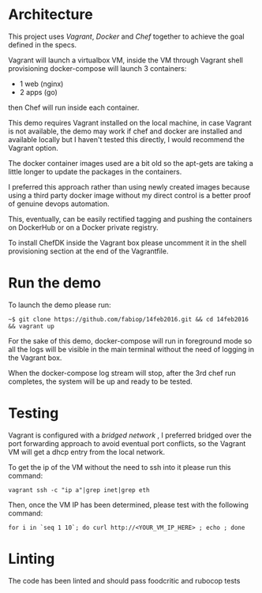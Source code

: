 # Architecture

This project uses *Vagrant*, *Docker* and *Chef* together to achieve the goal
defined in the specs.

Vagrant will launch a virtualbox VM, inside the VM through Vagrant shell provisioning docker-compose will launch 3 containers:
- 1 web (nginx) 
- 2 apps (go)

then Chef will run inside each container.

This demo requires Vagrant installed on the local machine, in case Vagrant is not available, the demo may work if chef and docker are installed and available locally but I haven't tested this directly, I would recommend the Vagrant option.

The docker container images used are a bit old so the apt-gets are taking a little longer
to update the packages in the containers. 

I preferred this approach rather than using newly created images because using a third party docker image without my direct control is a better proof of genuine devops automation. 

This, eventually, can be easily rectified tagging and pushing the containers on DockerHub or on a Docker private registry.

To install ChefDK inside the Vagrant box please uncomment it in the shell provisioning section at the end of the Vagrantfile.

# Run the demo

To launch the demo please run:

```
~$ git clone https://github.com/fabiop/14feb2016.git && cd 14feb2016 && vagrant up
```

For the sake of this demo, docker-compose will run in foreground mode so all the logs will
be visible in the main terminal without the need of logging in the Vagrant box.

When the docker-compose log stream will stop, after the 3rd chef run completes,
the system will be up and ready to be tested.


# Testing

Vagrant is configured with a *bridged network* , I preferred bridged over the port forwarding approach to avoid eventual port conflicts, so the Vagrant VM will get a dhcp entry from the local network.

To get the ip of the VM without the need to ssh into it please run this command:

```
vagrant ssh -c "ip a"|grep inet|grep eth
```

Then, once the VM IP has been determined, please test with the following command:

```
for i in `seq 1 10`; do curl http://<YOUR_VM_IP_HERE> ; echo ; done
```

# Linting 

The code has been linted and should pass foodcritic and rubocop tests 


